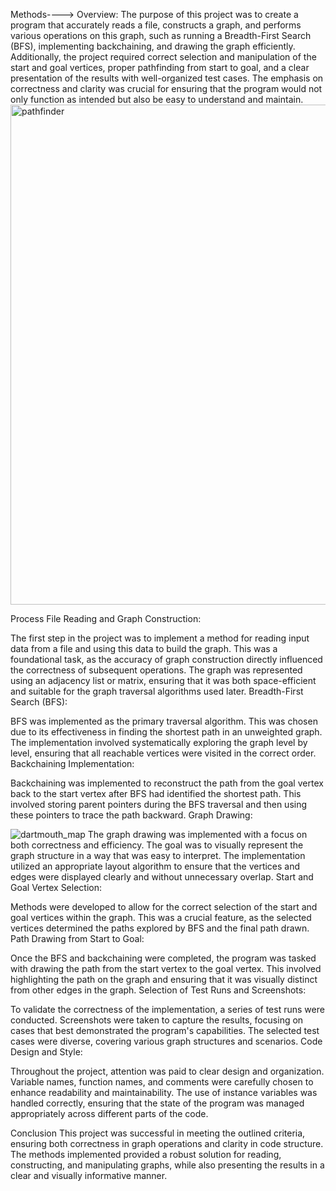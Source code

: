 Methods---->
Overview:
The purpose of this project was to create a program that accurately reads a file, constructs a graph, and performs various operations on this graph, such as running a Breadth-First Search (BFS), implementing backchaining, and drawing the graph efficiently. Additionally, the project required correct selection and manipulation of the start and goal vertices, proper pathfinding from start to goal, and a clear presentation of the results with well-organized test cases. The emphasis on correctness and clarity was crucial for ensuring that the program would not only function as intended but also be easy to understand and maintain.
<img width="800" alt="pathfinder" src="https://github.com/user-attachments/assets/f8f21b42-7a0b-4a1f-96ed-cb1b5b05796f">

Process
File Reading and Graph Construction:

The first step in the project was to implement a method for reading input data from a file and using this data to build the graph. This was a foundational task, as the accuracy of graph construction directly influenced the correctness of subsequent operations. The graph was represented using an adjacency list or matrix, ensuring that it was both space-efficient and suitable for the graph traversal algorithms used later.
Breadth-First Search (BFS):

BFS was implemented as the primary traversal algorithm. This was chosen due to its effectiveness in finding the shortest path in an unweighted graph. The implementation involved systematically exploring the graph level by level, ensuring that all reachable vertices were visited in the correct order.
Backchaining Implementation:

Backchaining was implemented to reconstruct the path from the goal vertex back to the start vertex after BFS had identified the shortest path. This involved storing parent pointers during the BFS traversal and then using these pointers to trace the path backward.
Graph Drawing:

![dartmouth_map](https://github.com/user-attachments/assets/b74da2d3-febc-4822-aeaa-32401c2e435d)
The graph drawing was implemented with a focus on both correctness and efficiency. The goal was to visually represent the graph structure in a way that was easy to interpret. The implementation utilized an appropriate layout algorithm to ensure that the vertices and edges were displayed clearly and without unnecessary overlap.
Start and Goal Vertex Selection:

Methods were developed to allow for the correct selection of the start and goal vertices within the graph. This was a crucial feature, as the selected vertices determined the paths explored by BFS and the final path drawn.
Path Drawing from Start to Goal:

Once the BFS and backchaining were completed, the program was tasked with drawing the path from the start vertex to the goal vertex. This involved highlighting the path on the graph and ensuring that it was visually distinct from other edges in the graph.
Selection of Test Runs and Screenshots:

To validate the correctness of the implementation, a series of test runs were conducted. Screenshots were taken to capture the results, focusing on cases that best demonstrated the program's capabilities. The selected test cases were diverse, covering various graph structures and scenarios.
Code Design and Style:

Throughout the project, attention was paid to clear design and organization. Variable names, function names, and comments were carefully chosen to enhance readability and maintainability. The use of instance variables was handled correctly, ensuring that the state of the program was managed appropriately across different parts of the code.

Conclusion
This project was successful in meeting the outlined criteria, ensuring both correctness in graph operations and clarity in code structure. The methods implemented provided a robust solution for reading, constructing, and manipulating graphs, while also presenting the results in a clear and visually informative manner.

